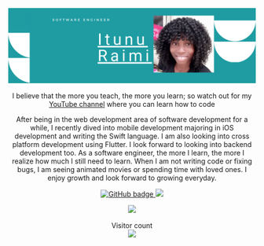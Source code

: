 

<img src="https://raw.githubusercontent.com/pelumy/pelumy/main/linked-in Banner.png" alt="Banner">

<p align="center">I believe that the more you teach, the more you learn; so watch out for my <a href="https://www.youtube.com/channel/UCpLKBAAh_Du5nLE7ZW6AjQg">YouTube channel</a> where you can learn how to code</p>

<p align="center">After being in the web development area of software development for a while, I recently dived into mobile development majoring in iOS development and writing the Swift language. I am also looking into cross platform development using Flutter. I look forward to looking into backend development too. As a software engineer, the more I learn, the more I realize how much I still need to learn. When I am not writing code or fixing bugs, I am seeing animated movies or spending time with loved ones. I enjoy growth and look forward to growing everyday.</p>
</p>

<p align="center">
  <a href="https://github.com/pelumy">
    <img src="https://img.shields.io/github/followers/pelumy?label=Follow&logo=GitHub&style=for-the-badge" alt="GitHub badge" />
  </a>
  <a href="https://twitter.com/itunu_raimi">
    <img src="https://img.shields.io/twitter/follow/itunu_raimi?label=Twitter&logo=twitter&style=for-the-badge" />
  </a>
</p>

<p align="center"><img width="60%" src="https://github-readme-stats.vercel.app/api?username=pelumy&show_icons=true&theme=radical" /></p>

<p align="center"> 
  Visitor count<br>
  <img src="https://profile-counter.glitch.me/pelumy/count.svg" />
</p>

<!--
**pelumy/pelumy** is a ✨ _special_ ✨ repository because its `README.md` (this file) appears on your GitHub profile.

Here are some ideas to get you started:

- 🔭 I’m currently working on ...
- 🌱 I’m currently learning ...
- 👯 I’m looking to collaborate on ...
- 🤔 I’m looking for help with ...
- 💬 Ask me about ...
- 📫 How to reach me: ...
- 😄 Pronouns: ...
- ⚡ Fun fact: ...
-->

